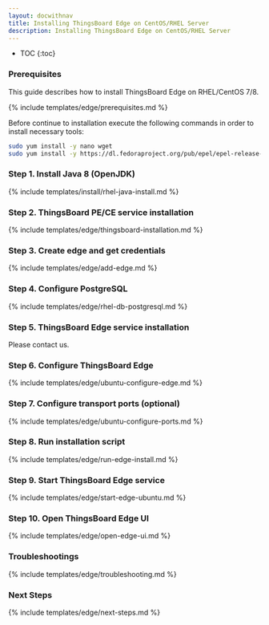 ```yaml
---
layout: docwithnav
title: Installing ThingsBoard Edge on CentOS/RHEL Server
description: Installing ThingsBoard Edge on CentOS/RHEL Server
---
```


* TOC
{:toc}

### Prerequisites

This guide describes how to install ThingsBoard Edge on RHEL/CentOS 7/8.

{% include templates/edge/prerequisites.md %}

Before continue to installation execute the following commands in order to install necessary tools:

```bash
sudo yum install -y nano wget
sudo yum install -y https://dl.fedoraproject.org/pub/epel/epel-release-latest-7.noarch.rpm
```

### Step 1. Install Java 8 (OpenJDK) 

{% include templates/install/rhel-java-install.md %}

### Step 2. ThingsBoard PE/CE service installation 

{% include templates/edge/thingsboard-installation.md %}

### Step 3. Create edge and get credentials

{% include templates/edge/add-edge.md %}

### Step 4. Configure PostgreSQL

{% include templates/edge/rhel-db-postgresql.md %}

### Step 5. ThingsBoard Edge service installation

Please contact us.

<!---
Download installation package.

```bash
wget https://dist.thingsboard.io/tb-edge.rpm
```
{: .copy-code}

Install ThingsBoard Edge as a service:

```bash
sudo rpm -Uvh tb-edge.rpm
```
{: .copy-code}
--->

### Step 6. Configure ThingsBoard Edge

{% include templates/edge/ubuntu-configure-edge.md %}

### Step 7. Configure transport ports (optional)

{% include templates/edge/ubuntu-configure-ports.md %} 

### Step 8. Run installation script

{% include templates/edge/run-edge-install.md %} 

### Step 9. Start ThingsBoard Edge service

{% include templates/edge/start-edge-ubuntu.md %}

### Step 10. Open ThingsBoard Edge UI

{% include templates/edge/open-edge-ui.md %} 

### Troubleshootings

{% include templates/edge/troubleshooting.md %} 

### Next Steps

{% include templates/edge/next-steps.md %}
